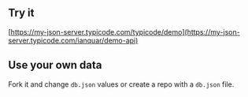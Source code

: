 ## Try it

[https://my-json-server.typicode.com/typicode/demo](https://my-json-server.typicode.com/ianquar/demo-api)

## Use your own data

Fork it and change `db.json` values or create a repo with a `db.json` file.
